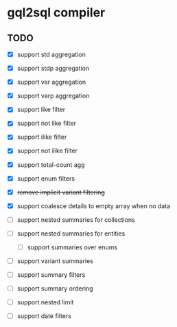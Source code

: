 # gql2sql compiler

## TODO

- [x] support std aggregation
- [x] support stdp aggregation
- [x] support var aggregation
- [x] support varp aggregation
- [x] support like filter
- [x] support not like filter
- [x] support ilike filter
- [x] support not ilike filter
- [x] support total-count agg
- [x] support enum filters
- [x] ~~remove implicit variant filtering~~
- [x] support coalesce details to empty array when no data

- [ ] support nested summaries for collections
- [ ] support nested summaries for entities
  - [ ] support summaries over enums
- [ ] support variant summaries

- [ ] support summary filters
- [ ] support summary ordering
- [ ] support nested limit
- [ ] support date filters

